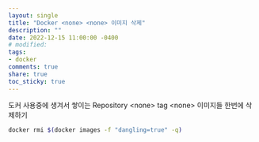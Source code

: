 ```yaml
---
layout: single
title: "Docker <none> <none> 이미지 삭제"
description: ""
date: 2022-12-15 11:00:00 -0400
# modified: 
tags: 
- docker
comments: true
share: true
toc_sticky: true
---
```






도커 사용중에 생겨서 쌓이는 Repository \<none\> tag \<none\> 이미지들 한번에 삭제하기

```bash
docker rmi $(docker images -f "dangling=true" -q)
```

